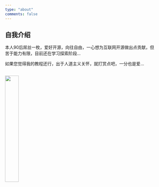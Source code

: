 ```yaml
---
type: "about"
comments: false
---
```


## 自我介绍
本人90后屌丝一枚，爱好开源，向往自由，一心想为互联网开源做出点贡献，但苦于能力有限，目前还在学习探索阶段...

如果您觉得我的教程还行，出于人道主义关怀，就打赏点吧，一分也是爱...
<img src="/images/alipay_welfare.jpeg" alt="" style="width: 30%; margin-top: 30px;">
